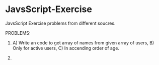 # JavsScript-Exercise

JavsScript Exercise problems from different soucres. 

PROBLEMS:

1.  A) Write an code to get array of names from given array of users,
    B) Only for active users,
    C) In accending order of age.

2.
